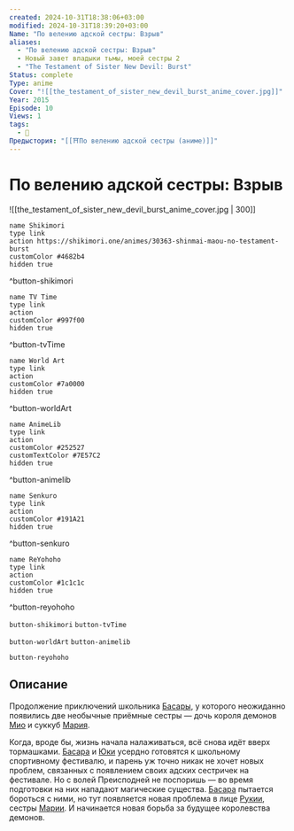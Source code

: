 ```yaml
---
created: 2024-10-31T18:38:06+03:00
modified: 2024-10-31T18:39:20+03:00
Name: "По велению адской сестры: Взрыв"
aliases:
  - "По велению адской сестры: Взрыв"
  - Новый завет владыки тьмы, моей сестры 2
  - "The Testament of Sister New Devil: Burst"
Status: complete
Type: anime
Cover: "![[the_testament_of_sister_new_devil_burst_anime_cover.jpg]]"
Year: 2015
Episode: 10
Views: 1
tags:
  - 🔞
Предыстория: "[[⛩️По велению адской сестры (аниме)]]"
---
```


# По велению адской сестры: Взрыв

![[the_testament_of_sister_new_devil_burst_anime_cover.jpg | 300]]

```button
name Shikimori
type link
action https://shikimori.one/animes/30363-shinmai-maou-no-testament-burst
customColor #4682b4
hidden true
```
^button-shikimori

```button
name TV Time
type link
action 
customColor #997f00
hidden true
```
^button-tvTime

```button
name World Art
type link
action 
customColor #7a0000
hidden true
```
^button-worldArt

```button
name AnimeLib
type link
action 
customColor #252527
customTextColor #7E57C2
hidden true
```
^button-animelib

```button
name Senkuro
type link
action 
customColor #191A21
hidden true
```
^button-senkuro

```button
name ReYohoho
type link
action 
customColor #1c1c1c
hidden true
```
^button-reyohoho



`button-shikimori` `button-tvTime`

`button-worldArt` `button-animelib`

`button-reyohoho`

## Описание

Продолжение приключений школьника [Басары](https://shikimori.one/characters/94339-basara-toujou), у которого неожиданно появились две необычные приёмные сестры — дочь короля демонов [Мио](https://shikimori.one/characters/92789-mio-naruse) и суккуб [Мария](https://shikimori.one/characters/110933-maria-naruse).

Когда, вроде бы, жизнь начала налаживаться, всё снова идёт вверх тормашками. [Басара](https://shikimori.one/characters/94339-basara-toujou) и [Юки](https://shikimori.one/characters/110633-yuki-nonaka) усердно готовятся к школьному спортивному фестивалю, и парень уж точно никак не хочет новых проблем, связанных с появлением своих адских сестричек на фестивале. Но с волей Преисподней не поспоришь — во время подготовки на них нападают магические существа. [Басара](https://shikimori.one/characters/94339-basara-toujou) пытается бороться с ними, но тут появляется новая проблема в лице [Рукии](https://shikimori.one/characters/130239-lucia), сестры [Марии](https://shikimori.one/characters/110933-maria-naruse). И начинается новая борьба за будущее королевства демонов.
